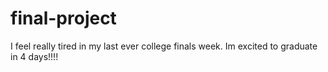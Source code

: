 # final-project

I feel really tired in my last ever college finals week.  Im excited to graduate in 4 days!!!!
